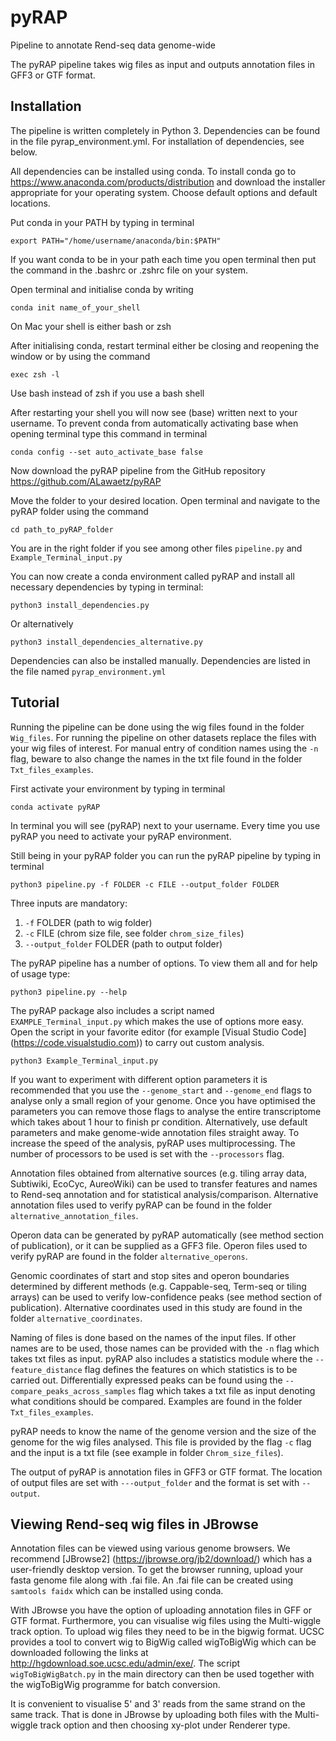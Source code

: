 # pyRAP
Pipeline to annotate Rend-seq data genome-wide

The pyRAP pipeline takes wig files as input and outputs annotation files in GFF3 or GTF format.

## Installation
The pipeline is written completely in Python 3. Dependencies can be found in the file pyrap_environment.yml. For installation of dependencies, see below.

All dependencies can be installed using conda. To install conda go to
<https://www.anaconda.com/products/distribution>
and download the installer appropriate for your operating system. Choose default options and default locations.

Put conda in your PATH by typing in terminal

```
export PATH="/home/username/anaconda/bin:$PATH"
```

If you want conda to be in your path each time you open terminal then put the command in the .bashrc or .zshrc file on your system.

Open terminal and initialise conda by writing

```
conda init name_of_your_shell
```

On Mac your shell is either bash or zsh

After initialising conda, restart terminal either be closing and reopening the window or by using the command

```
exec zsh -l
```

Use bash instead of zsh if you use a bash shell

After restarting your shell you will now see (base) written next to your username. To prevent conda from automatically activating base when opening terminal type this command in terminal

```
conda config --set auto_activate_base false
```

Now download the pyRAP pipeline from the GitHub repository <https://github.com/ALawaetz/pyRAP>

Move the folder to your desired location. Open terminal and navigate to the pyRAP folder using the command

```
cd path_to_pyRAP_folder
```

You are in the right folder if you see among other files ```pipeline.py``` and ```Example_Terminal_input.py```

You can now create a conda environment called pyRAP and install all necessary dependencies by typing in terminal:

```
python3 install_dependencies.py
```

Or alternatively

```
python3 install_dependencies_alternative.py
```

Dependencies can also be installed manually. Dependencies are listed in the file named ```pyrap_environment.yml```

## Tutorial
Running the pipeline can be done using the wig files found in the folder ```Wig_files```. For running the pipeline on other datasets replace the files with your wig files of interest. For manual entry of condition names using the ```-n``` flag, beware to also change the names in the txt file found in the folder ```Txt_files_examples```.

First activate your environment by typing in terminal

```
conda activate pyRAP
```

In terminal you will see (pyRAP) next to your username. Every time you use pyRAP you need to activate your pyRAP environment.

Still being in your pyRAP folder you can run the pyRAP pipeline by typing in terminal

```
python3 pipeline.py -f FOLDER -c FILE --output_folder FOLDER
```

Three inputs are mandatory:  
1. ```-f``` FOLDER (path to wig folder)  
2. ```-c``` FILE (chrom size file, see folder ```chrom_size_files```)  
3. ```--output_folder``` FOLDER (path to output folder)

The pyRAP pipeline has a number of options. To view them all and for help of usage type:

```
python3 pipeline.py --help
```

The pyRAP package also includes a script named ```EXAMPLE_Terminal_input.py``` which makes the use of options more easy. Open the script in your favorite editor (for example [Visual Studio Code] (https://code.visualstudio.com)) to carry out custom analysis.

```
python3 Example_Terminal_input.py
```

If you want to experiment with different option parameters it is recommended that you use the ```--genome_start``` and ```--genome_end``` flags to analyse only a small region of your genome. Once you have optimised the parameters you can remove those flags to analyse the entire transcriptome which takes about 1 hour to finish pr condition. Alternatively, use default parameters and make genome-wide annotation files straight away. To increase the speed of the analysis, pyRAP uses multiprocessing. The number of processors to be used is set with the ```--processors``` flag.

Annotation files obtained from alternative sources (e.g. tiling array data, Subtiwiki, EcoCyc, AureoWiki) can be used to transfer features and names to Rend-seq annotation and for statistical analysis/comparison. Alternative annotation files used to verify pyRAP can be found in the folder ```alternative_annotation_files```.

Operon data can be generated by pyRAP automatically (see method section of publication), or it can be supplied as a GFF3 file. Operon files used to verify pyRAP are found in the folder ```alternative_operons```.

Genomic coordinates of start and stop sites and operon boundaries determined by different methods (e.g. Cappable-seq, Term-seq or tiling arrays) can be used to verify low-confidence peaks (see method section of publication). Alternative coordinates used in this study are found in the folder ```alternative_coordinates```.

Naming of files is done based on the names of the input files. If other names are to be used, those names can be provided with the ```-n``` flag which takes txt files as input. pyRAP also includes a statistics module where the ```--feature_distance``` flag defines the features on which statistics is to be carried out. Differentially expressed peaks can be found using the ```--compare_peaks_across_samples``` flag which takes a txt file as input denoting what conditions should be compared. Examples are found in the folder ```Txt_files_examples```.

pyRAP needs to know the name of the genome version and the size of the genome for the wig files analysed. This file is provided by the flag ```-c``` flag and the input is a txt file (see example in folder ```Chrom_size_files```). 

The output of pyRAP is annotation files in GFF3 or GTF format. The location of output files are set with ```---output_folder``` and the format is set with ```--output```.

## Viewing Rend-seq wig files in JBrowse
Annotation files can be viewed using various genome browsers. We recommend [JBrowse2] (https://jbrowse.org/jb2/download/) which has a user-friendly desktop version.
To get the browser running, upload your fasta genome file along with .fai file. An .fai file can be created using ```samtools faidx``` which can be installed using conda.

With JBrowse you have the option of uploading annotation files in GFF or GTF format. Furthermore, you can visualise wig files using the Multi-wiggle track option. To upload wig files they need to be in the bigwig format. UCSC provides a tool to convert wig to BigWig called wigToBigWig which can be downloaded following the links at <http://hgdownload.soe.ucsc.edu/admin/exe/>. The script ```wigToBigWigBatch.py``` in the main directory can then be used together with the wigToBigWig programme for batch conversion.
 
It is convenient to visualise 5' and 3' reads from the same strand on the same track. That is done in JBrowse by uploading both files with the Multi-wiggle track option and then choosing xy-plot under Renderer type.
